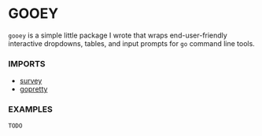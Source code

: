 # GOOEY

`gooey` is a simple little package I wrote that wraps end-user-friendly interactive dropdowns, tables, and input prompts for `go` command line tools.

### IMPORTS

- [survey](github.com/AlecAivazis/survey/v2)
- [gopretty](github.com/jedib0t/go-pretty)

### EXAMPLES

```
TODO
```